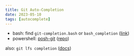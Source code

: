 ```yaml
---
title: Git Auto-Completion
date: 2023-05-10
tags: [autocomplete]
---
```


* bash: find `git-completion.bash` or `bash_completion` ([link](https://stackoverflow.com/questions/11173447/how-can-i-set-up-autocompletion-for-git-commands))
* powershell: [posh-git](https://git-scm.com/book/ms/v2/Appendix-A%3A-Git-in-Other-Environments-Git-in-Powershell) ([repo](https://github.com/dahlbyk/posh-git))

also: `git lfs completion` ([docs](https://github.com/git-lfs/git-lfs/blob/main/docs/man/git-lfs-completion.adoc))
